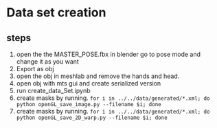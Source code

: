 # Data set creation

## steps

1. open the the MASTER_POSE.fbx in blender go to pose mode and change it as you want
2. Export as obj
3. open the obj in meshlab and remove the hands and head.
4. open obj with mts gui and create serialized version
5. run create_data_Set.ipynb
6. create masks by running. `for i in ../../data/generated/*.xml; do python openGL_save_image.py --filename $i; done`
7. create masks by running. `for i in ../../data/generated/*.xml; do python openGL_save_2D_warp.py --filename $i; done`